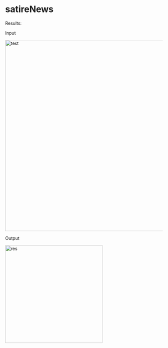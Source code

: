# satireNews

Results:

Input

<img width="608" alt="test" src="https://user-images.githubusercontent.com/72981484/131960847-67e3b50c-8db3-43a7-a1c0-984ea87facf1.png">

Output

<img width="311" alt="res" src="https://user-images.githubusercontent.com/72981484/131960872-4ab4145d-80df-420c-88e7-a6d16023089b.png">
